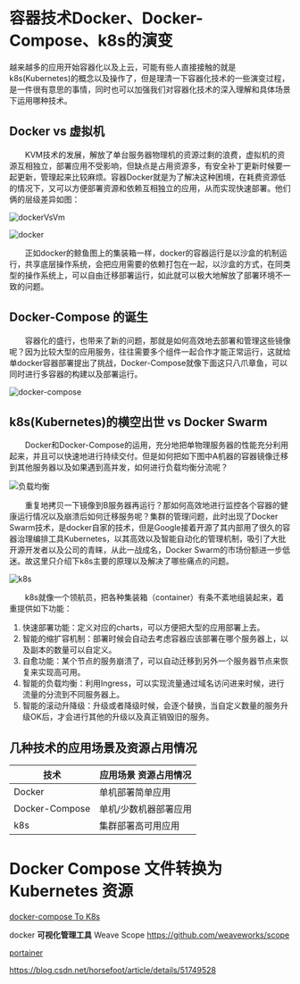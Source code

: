 # 容器技术Docker、Docker-Compose、k8s的演变

越来越多的应用开始容器化以及上云，可能有些人直接接触的就是k8s(Kubernetes)的概念以及操作了，但是理清一下容器化技术的一些演变过程，是一件很有意思的事情，同时也可以加强我们对容器化技术的深入理解和具体场景下运用哪种技术。

## Docker vs 虚拟机
  KVM技术的发展，解放了单台服务器物理机的资源过剩的浪费，虚拟机的资源互相独立，部署应用不受影响，但缺点是占用资源多，有安全补丁更新时候要一起更新，管理起来比较麻烦。容器Docker就是为了解决这种困境，在耗费资源低的情况下，又可以方便部署资源和依赖互相独立的应用，从而实现快速部署。他们俩的层级差异如图：

![dockerVsVm](/_images/devops/docker/dockerVsVm.png)

![docker](/_images/devops/docker/docker.png)

  正如docker的鲸鱼图上的集装箱一样，docker的容器运行是以沙盒的机制运行，共享底层操作系统，会把应用需要的依赖打包在一起，以沙盒的方式，在同类型的操作系统上，可以自由迁移部署运行，如此就可以极大地解放了部署环境不一致的问题。

## Docker-Compose 的诞生
  容器化的盛行，也带来了新的问题，那就是如何高效地去部署和管理这些镜像呢？因为比较大型的应用服务，往往需要多个组件一起合作才能正常运行，这就给单docker容器部署提出了挑战，Docker-Compose就像下面这只八爪章鱼，可以同时进行多容器的构建以及部署运行。

![docker-compose](/_images/devops/docker/docker-compose.png)

## k8s(Kubernetes)的横空出世 vs Docker Swarm
  Docker和Docker-Compose的运用，充分地把单物理服务器的性能充分利用起来，并且可以快速地进行持续交付。但是如何把如下图中A机器的容器镜像迁移到其他服务器以及如果遇到高并发，如何进行负载均衡分流呢？

![负载均衡](/_images/devops/docker/负载均衡.png)

  重复地拷贝一下镜像到B服务器再运行？那如何高效地进行监控各个容器的健康运行情况以及崩溃后如何迁移服务呢？集群的管理问题，此时出现了Docker Swarm技术，是docker自家的技术，但是Google接着开源了其内部用了很久的容器治理编排工具Kubernetes，以其高效以及智能自动化的管理机制，吸引了大批开源开发者以及公司的青睐，从此一战成名，Docker Swarm的市场份额进一步低迷。故这里只介绍下k8s主要的原理以及解决了哪些痛点的问题。

![k8s](/_images/devops/docker/k8s.png)

  k8s就像一个领航员，把各种集装箱（container）有条不紊地组装起来，着重提供如下功能：

1. 快速部署功能：定义对应的charts，可以方便把大型的应用部署上去。
2. 智能的缩扩容机制：部署时候会自动去考虑容器应该部署在哪个服务器上，以及副本的数量可以自定义。
3. 自愈功能：某个节点的服务崩溃了，可以自动迁移到另外一个服务器节点来恢复来实现高可用。
4. 智能的负载均衡：利用Ingress，可以实现流量通过域名访问进来时候，进行流量的分流到不同服务器上。
5. 智能的滚动升降级：升级或者降级时候，会逐个替换，当自定义数量的服务升级OK后，才会进行其他的升级以及真正销毁旧的服务。

## 几种技术的应用场景及资源占用情况

技术 | 应用场景	资源占用情况
---|---
Docker | 单机部署简单应用 
Docker-Compose | 单机/少数机器部署应用 
k8s | 集群部署高可用应用 



#  Docker Compose 文件转换为 Kubernetes 资源

[docker-compose To K8s](https://kubernetes.io/zh/docs/tasks/configure-pod-container/translate-compose-kubernetes/)

docker **可视化管理工具**  Weave Scope  	https://github.com/weaveworks/scope

[portainer](https://github.com/portainer/portainer)

https://blog.csdn.net/horsefoot/article/details/51749528

